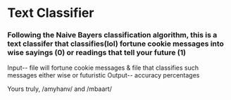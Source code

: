 # Text Classifier
### Following the Naive Bayers classification algorithm, this is a text classifer that classifies(lol) fortune cookie messages into wise sayings (0) or readings that tell your future (1)

Input-- file will fortune cookie messages & file that classifies such messages either wise or futuristic
Output-- accuracy percentages


Yours truly,
/amyhanv/ and /mbaart/
